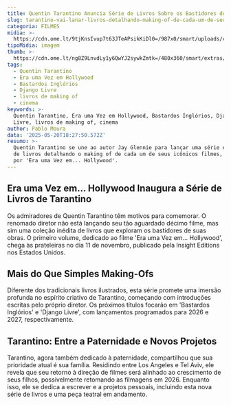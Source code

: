 ```yaml
---
title: Quentin Tarantino Anuncia Série de Livros Sobre os Bastidores de Seus Filmes
slug: tarantino-vai-lanar-livros-detalhando-making-of-de-cada-um-de-seus-filmes
categoria: FILMES
midia: >-
  https://cdn.ome.lt/9tjKnsIvup7t63JTeAPsikKiDl0=/987x0/smart/uploads/conteudo/fotos/livros-tarantino.png
tipoMidia: imagem
thumb: >-
  https://cdn.ome.lt/ng8Z9LnvdLy1y6QwYJ2sywkZmtk=/480x360/smart/extras/conteudos/tarantino_django.jpg
tags:
  - Quentin Tarantino
  - Era uma Vez em Hollywood
  - Bastardos Inglórios
  - Django Livre
  - livros de making of
  - cinema
keywords: >-
  Quentin Tarantino, Era uma Vez em Hollywood, Bastardos Inglórios, Django
  Livre, livros de making of, cinema
author: Pablo Moura
data: '2025-05-20T18:27:50.572Z'
resumo: >-
  Quentin Tarantino se une ao autor Jay Glennie para lançar uma série exclusiva
  de livros detalhando o making of de cada um de seus icônicos filmes, começando
  por 'Era uma Vez em... Hollywood'.
---
```


## Era uma Vez em... Hollywood Inaugura a Série de Livros de Tarantino

Os admiradores de Quentin Tarantino têm motivos para comemorar. O renomado diretor não está lançando seu tão aguardado décimo filme, mas sim uma coleção inédita de livros que exploram os bastidores de suas obras. O primeiro volume, dedicado ao filme 'Era uma Vez em... Hollywood', chega às prateleiras no dia 11 de novembro, publicado pela Insight Editions nos Estados Unidos.

## Mais do Que Simples Making-Ofs

Diferente dos tradicionais livros ilustrados, esta série promete uma imersão profunda no espírito criativo de Tarantino, começando com introduções escritas pelo próprio diretor. Os próximos títulos focarão em 'Bastardos Inglórios' e 'Django Livre', com lançamentos programados para 2026 e 2027, respectivamente.

## Tarantino: Entre a Paternidade e Novos Projetos

Tarantino, agora também dedicado à paternidade, compartilhou que sua prioridade atual é sua família. Residindo entre Los Angeles e Tel Aviv, ele revela que seu retorno à direção de filmes será alinhado ao crescimento de seus filhos, possivelmente retomando as filmagens em 2026. Enquanto isso, ele se dedica a escrever e a projetos pessoais, incluindo esta nova série de livros e uma peça teatral em andamento.
